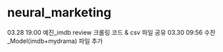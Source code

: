 # neural_marketing
03.28 19:00 예진_imdb review 크롤링 코드 & csv 파일 공유
03.30 09:56 수찬_Model(imdb+mydrama) 파일 추가